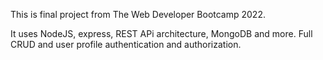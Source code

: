 This is final project from 
The Web Developer Bootcamp 2022.

It uses NodeJS, express, REST APi architecture, MongoDB and more.
Full CRUD and user profile authentication and authorization.
